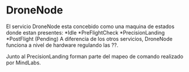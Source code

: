 # DroneNode
El servicio DroneNode esta concebido como una maquina de estados donde estan presentes:
*Idle
*PreFlightCheck
*PrecisionLanding
*PostFlight (Pending)
A diferencia de los otros servicios, DroneNode funciona a nivel de hardware regulando las ??.


Junto al PrecisionLanding forman parte del mapeo de comando realizado por MindLabs.
